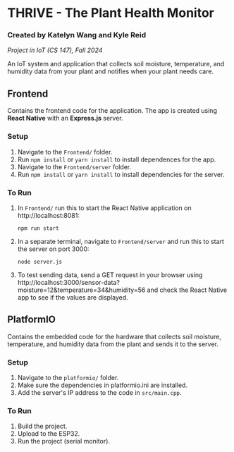 # THRIVE - The Plant Health Monitor

### Created by Katelyn Wang and Kyle Reid
*Project in IoT (CS 147), Fall 2024*

An IoT system and application that collects soil moisture, temperature, and humidity data from your plant and notifies when your plant needs care.

## Frontend
Contains the frontend code for the application. The app is created using **React Native** with an **Express.js** server.

### Setup
1. Navigate to the `Frontend/` folder.
2. Run `npm install` or `yarn install` to install dependences for the app.
3. Navigate to the `Frontend/server` folder.
4. Run `npm install` or `yarn install` to install dependencies for the server.

### To Run
1. In `Frontend/` run this to start the React Native application on http://localhost:8081:
   ```
   npm run start
   ```
2. In a separate terminal, navigate to `Frontend/server` and run this to start the server on port 3000:
   ```
   node server.js
   ```

3. To test sending data, send a GET request in your browser using http://localhost:3000/sensor-data?moisture=12&temperature=34&humidity=56 and check the React Native app to see if the values are displayed.

## PlatformIO
Contains the embedded code for the hardware that collects soil moisture, temperature, and humidity data from the plant and sends it to the server.

### Setup
1. Navigate to the `platformio/` folder.
2. Make sure the dependencies in platformio.ini are installed.
3. Add the server's IP address to the code in `src/main.cpp`.

### To Run
1. Build the project.
2. Upload to the ESP32.
3. Run the project (serial monitor).

